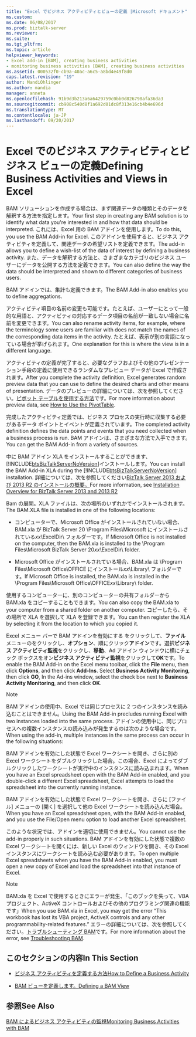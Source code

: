 ```yaml
---
title: "Excel でビジネス アクティビティとビューの定義 |Microsoft ドキュメント"
ms.custom: 
ms.date: 06/08/2017
ms.prod: biztalk-server
ms.reviewer: 
ms.suite: 
ms.tgt_pltfrm: 
ms.topic: article
helpviewer_keywords:
- Excel add-in [BAM], creating business activities
- monitoring business activities [BAM], creating business activities
ms.assetid: 000532f0-cb9a-40ac-a6c5-a8bd4e49f8d0
caps.latest.revision: "19"
author: MandiOhlinger
ms.author: mandia
manager: anneta
ms.openlocfilehash: 91b9d3b213a6a6429759c0bb0d826798afa36da3
ms.sourcegitcommit: cb908c540d8f1a692d01dc8f313e16cb4b4e696d
ms.translationtype: MT
ms.contentlocale: ja-JP
ms.lasthandoff: 09/20/2017
---
```

# <a name="defining-business-activities-and-views-in-excel"></a><span data-ttu-id="83a58-102">Excel でのビジネス アクティビティとビジネス ビューの定義</span><span class="sxs-lookup"><span data-stu-id="83a58-102">Defining Business Activities and Views in Excel</span></span>
<span data-ttu-id="83a58-103">BAM ソリューションを作成する場合は、まず関連データの種類とそのデータを解釈する方法を指定します。</span><span class="sxs-lookup"><span data-stu-id="83a58-103">Your first step in creating any BAM solution is to identify what data you're interested in and how that data should be interpreted.</span></span> <span data-ttu-id="83a58-104">これには、Excel 用の BAM アドインを使用します。</span><span class="sxs-lookup"><span data-stu-id="83a58-104">To do this, you use the BAM Add-in for Excel.</span></span> <span data-ttu-id="83a58-105">このアドインを使用すると、ビジネス アクティビティを定義して、関連データの希望リストを定義できます。</span><span class="sxs-lookup"><span data-stu-id="83a58-105">The add-in allows you to define a wish-list of the data of interest by defining a business activity.</span></span> <span data-ttu-id="83a58-106">また、データを解釈する方法と、さまざまなカテゴリのビジネス ユーザーにデータを公開する方法を定義できます。</span><span class="sxs-lookup"><span data-stu-id="83a58-106">You can also define the way the data should be interpreted and shown to different categories of business users.</span></span>  
  
 <span data-ttu-id="83a58-107">BAM アドインでは、集計も定義できます。</span><span class="sxs-lookup"><span data-stu-id="83a58-107">The BAM Add-in also enables you to define aggregations.</span></span>  
  
 <span data-ttu-id="83a58-108">アクティビティ項目の名前の変更も可能です。たとえば、ユーザーにとって一般的な用語と、アクティビティの対応するデータ項目の名前が一致しない場合に名前を変更できます。</span><span class="sxs-lookup"><span data-stu-id="83a58-108">You can also rename activity items, for example, where the terminology some users are familiar with does not match the names of the corresponding data items in the activity.</span></span> <span data-ttu-id="83a58-109">たとえば、表示が別の言語になっている場合が挙げられます。</span><span class="sxs-lookup"><span data-stu-id="83a58-109">One explanation for this is where the view is in a different language.</span></span>  
  
 <span data-ttu-id="83a58-110">アクティビティの定義が完了すると、必要なグラフおよびその他のプレゼンテーション手段の定義に使用できるランダムなプレビュー データが Excel で作成されます。</span><span class="sxs-lookup"><span data-stu-id="83a58-110">After you complete the activity definition, Excel generates random preview data that you can use to define the desired charts and other means of presentation.</span></span> <span data-ttu-id="83a58-111">データのプレビューの詳細については、次を参照してください。[ピボット テーブルを使用する方法](../core/how-to-use-the-pivottable.md)です。</span><span class="sxs-lookup"><span data-stu-id="83a58-111">For more information about preview data, see [How to Use the PivotTable](../core/how-to-use-the-pivottable.md).</span></span>  
  
 <span data-ttu-id="83a58-112">完成したアクティビティ定義では、ビジネス プロセスの実行時に収集する必要があるデータ ポイントとイベントが定義されています。</span><span class="sxs-lookup"><span data-stu-id="83a58-112">The completed activity definition defines the data points and events that you need collected when a business process is run.</span></span> <span data-ttu-id="83a58-113">BAM アドインは、さまざまな方法で入手できます。</span><span class="sxs-lookup"><span data-stu-id="83a58-113">You can get the BAM Add-in from a variety of sources.</span></span>  
  
 <span data-ttu-id="83a58-114">中に BAM アドイン XLA をインストールすることができます、[!INCLUDE[btsBizTalkServerNoVersion](../includes/btsbiztalkservernoversion-md.md)]インストールします。</span><span class="sxs-lookup"><span data-stu-id="83a58-114">You can install the BAM Add-in XLA during the [!INCLUDE[btsBizTalkServerNoVersion](../includes/btsbiztalkservernoversion-md.md)] installation.</span></span> <span data-ttu-id="83a58-115">詳細については、次を参照してください[BizTalk Server 2013 および 2013 R2 のインストールの概要。](http://msdn.microsoft.com/library/8041926c-cfc9-4eaf-9c28-a2c6e8015bc5)</span><span class="sxs-lookup"><span data-stu-id="83a58-115">For more information, see [Installation Overview for BizTalk Server 2013 and 2013 R2](http://msdn.microsoft.com/library/8041926c-cfc9-4eaf-9c28-a2c6e8015bc5)</span></span>  
  
 <span data-ttu-id="83a58-116">Bam の展開。XLA ファイルは、次の場所のいずれかでインストールされます。</span><span class="sxs-lookup"><span data-stu-id="83a58-116">The BAM.XLA file is installed in one of the following locations:</span></span>  
  
-   <span data-ttu-id="83a58-117">コンピューターで、Microsoft Office がインストールされていない場合、BAM.xla が BizTalk Server 20 \Program Files\Microsoft にインストールされている*xx*\ExcelDir\ フォルダーです。</span><span class="sxs-lookup"><span data-stu-id="83a58-117">If Microsoft Office is not installed on the computer, then the BAM.xla is installed to the \Program Files\Microsoft BizTalk Server 20*xx*\ExcelDir\ folder.</span></span>  
  
-   <span data-ttu-id="83a58-118">Microsoft Office がインストールされている場合、BAM.xla は \Program Files\Microsoft Office\OFFICE にインストール*xx*\Library\ フォルダーです。</span><span class="sxs-lookup"><span data-stu-id="83a58-118">If Microsoft Office is installed, the BAM.xla is installed in the \Program Files\Microsoft Office\OFFICE*xx*\Library\ folder.</span></span>  
  
 <span data-ttu-id="83a58-119">使用するコンピューターに、別のコンピューターの共有フォルダーから BAM.xla をコピーすることもできます。</span><span class="sxs-lookup"><span data-stu-id="83a58-119">You can also copy the BAM.xla to your computer from a shared folder on another computer.</span></span> <span data-ttu-id="83a58-120">コピーしたら、その場所で XLA を選択して XLA を登録できます。</span><span class="sxs-lookup"><span data-stu-id="83a58-120">You can then register the XLA by selecting it from the location to which you copied it.</span></span>  
  
 <span data-ttu-id="83a58-121">Excel メニュー バーで BAM アドインを有効にする をクリックして、**ファイル** メニューのをクリックし、**オプション**、順にクリック**アドイン**です。選択**ビジネス アクティビティ監視**をクリックし、**移動**、Ad アドイン ウィンドウに横にチェック ボックスをオン**ビジネス アクティビティ監視**をクリックして**OK**です。</span><span class="sxs-lookup"><span data-stu-id="83a58-121">To enable the BAM Add-in on the Excel menu toolbar, click the **File** menu, then click **Options**, and then click **Add-Ins**. Select **Business Activity Monitoring**, then click **GO**, In the Ad-ins window, select the check box next to **Business Activity Monitoring**, and then click **OK**.</span></span>  
  
> [!NOTE]
>  <span data-ttu-id="83a58-122">BAM アドインの使用中、Excel では同じプロセスに 2 つのインスタンスを読み込むことはできません。</span><span class="sxs-lookup"><span data-stu-id="83a58-122">Using the BAM Add-in precludes running Excel with two instances loaded into the same process.</span></span>  <span data-ttu-id="83a58-123">アドインの使用中に、同じプロセスへの複数インスタンスの読み込みが発生するのは次のような場合です。</span><span class="sxs-lookup"><span data-stu-id="83a58-123">When using the add-in, multiple instances in the same process can occur in the following situations:</span></span>  
>   
>  <span data-ttu-id="83a58-124">BAM アドインを有効にした状態で Excel ワークシートを開き、さらに別の Excel ワークシートをダブルクリックした場合。この場合、Excel によってダブルクリックしたワークシートが実行中のインスタンスに読み込まれます。</span><span class="sxs-lookup"><span data-stu-id="83a58-124">When you have an Excel spreadsheet open with the BAM Add-in enabled, and you double-click a different Excel spreadsheet, Excel attempts to load the spreadsheet into the currently running instance.</span></span>  
>   
>  <span data-ttu-id="83a58-125">BAM アドインを有効にした状態で Excel ワークシートを開き、さらに [ファイル] メニューの [開く] を選択して他の Excel ワークシートを読み込んだ場合。</span><span class="sxs-lookup"><span data-stu-id="83a58-125">When you have an Excel spreadsheet open, with the BAM Add-in enabled, and you use the File/Open menu option to load another Excel spreadsheet.</span></span>  
  
 <span data-ttu-id="83a58-126">このような状況では、アドインを適切に使用できません。</span><span class="sxs-lookup"><span data-stu-id="83a58-126">You cannot use the add-in properly in such situations.</span></span> <span data-ttu-id="83a58-127">BAM アドインを有効にした状態で複数の Excel ワークシートを開くには、新しい Excel のウィンドウを開き、その Excel インスタンスにワークシートを読み込む必要があります。</span><span class="sxs-lookup"><span data-stu-id="83a58-127">To open multiple Excel spreadsheets when you have the BAM Add-in enabled, you must open a new copy of Excel and load the spreadsheet into that instance of Excel.</span></span>  
  
> [!NOTE]
>  <span data-ttu-id="83a58-128">BAM.xla を Excel で使用するときにエラーが発生、「このブックを失って、VBA プロジェクト、ActiveX コントロールおよびその他のプログラミング関連の機能です」</span><span class="sxs-lookup"><span data-stu-id="83a58-128">When you use BAM.xla in Excel, you may get the error “This workbook has lost its VBA project, ActiveX controls and any other programmability-related features.”</span></span> <span data-ttu-id="83a58-129">エラーの詳細については、次を参照してください。[トラブルシューティング BAM](../core/troubleshooting-bam.md)です。</span><span class="sxs-lookup"><span data-stu-id="83a58-129">For more information about the error, see [Troubleshooting BAM](../core/troubleshooting-bam.md).</span></span>  
  
## <a name="in-this-section"></a><span data-ttu-id="83a58-130">このセクションの内容</span><span class="sxs-lookup"><span data-stu-id="83a58-130">In This Section</span></span>  
  
-   [<span data-ttu-id="83a58-131">ビジネス アクティビティを定義する方法</span><span class="sxs-lookup"><span data-stu-id="83a58-131">How to Define a Business Activity</span></span>](../core/how-to-define-a-business-activity.md)  
  
-   [<span data-ttu-id="83a58-132">BAM ビューを定義します。</span><span class="sxs-lookup"><span data-stu-id="83a58-132">Defining a BAM View</span></span>](../core/defining-a-bam-view.md)  
  
## <a name="see-also"></a><span data-ttu-id="83a58-133">参照</span><span class="sxs-lookup"><span data-stu-id="83a58-133">See Also</span></span>  
 [<span data-ttu-id="83a58-134">BAM によるビジネス アクティビティの監視</span><span class="sxs-lookup"><span data-stu-id="83a58-134">Monitoring Business Activities with BAM</span></span>](../core/monitoring-business-activities-with-bam.md)
